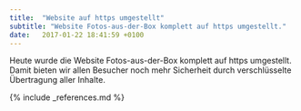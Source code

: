 ```yaml
---
title:  "Website auf https umgestellt"
subtitle: "Website Fotos-aus-der-Box komplett auf https umgestellt."
date:   2017-01-22 18:41:59 +0100
---
```

Heute wurde die Website Fotos-aus-der-Box komplett auf https umgestellt. Damit bieten wir allen Besucher noch mehr Sicherheit durch verschlüsselte Übertragung aller Inhalte.

{% include _references.md %}
